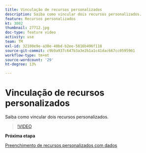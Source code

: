 ```yaml
---
title: Vinculação de recursos personalizados
description: Saiba como vincular dois recursos personalizados.
feature: Recursos personalizados
kt: 3002
thumbnail: 27712.jpg
doc-type: feature video
activity: use
team: TM
exl-id: 32100e9e-a38e-40bd-b2ee-5816b496f118
source-git-commit: c9b9a937c647b3a3e2b1a1c41dac667cc0595901
workflow-type: tm+mt
source-wordcount: '29'
ht-degree: 13%

---
```


# Vinculação de recursos personalizados

Saiba como vincular dois recursos personalizados.

>[!VIDEO](https://video.tv.adobe.com/v/27712?quality=9)

**Próxima etapa**

[Preenchimento de recursos personalizados com dados](./populate-custom-resources-with-data.md)
